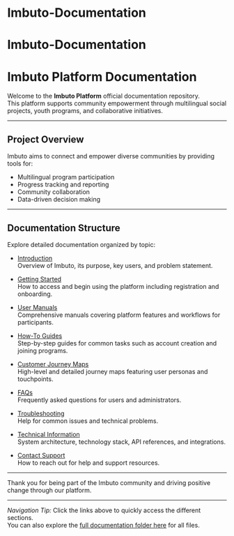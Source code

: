 # Imbuto-Documentation
# Imbuto-Documentation
# Imbuto Platform Documentation

Welcome to the **Imbuto Platform** official documentation repository.  
This platform supports community empowerment through multilingual social projects, youth programs, and collaborative initiatives.

---

## Project Overview

Imbuto aims to connect and empower diverse communities by providing tools for:  
- Multilingual program participation  
- Progress tracking and reporting  
- Community collaboration  
- Data-driven decision making

---

## Documentation Structure

Explore detailed documentation organized by topic:

- [Introduction](./documentation/product-overview.md)  
  Overview of Imbuto, its purpose, key users, and problem statement.

- [Getting Started](./documentation/getting-started.md)  
  How to access and begin using the platform including registration and onboarding.

- [User Manuals](./documentation/user-manual.md)  
  Comprehensive manuals covering platform features and workflows for participants.

- [How-To Guides](./documentation/how-to-guide.md)  
  Step-by-step guides for common tasks such as account creation and joining programs.

- [Customer Journey Maps](./documentation/customer-journey-maps.md)  
  High-level and detailed journey maps featuring user personas and touchpoints.

- [FAQs](./documentation/faqs.md)  
  Frequently asked questions for users and administrators.

- [Troubleshooting](./documentation/troubleshooting.md)  
  Help for common issues and technical problems.

- [Technical Information](./documentation/technical-info.md)  
  System architecture, technology stack, API references, and integrations.

- [Contact Support](./documentation/contact-support.md)  
  How to reach out for help and support resources.

---

Thank you for being part of the Imbuto community and driving positive change through our platform.

---

*Navigation Tip:* Click the links above to quickly access the different sections.  
You can also explore the [full documentation folder here](./documentation/) for all files.
